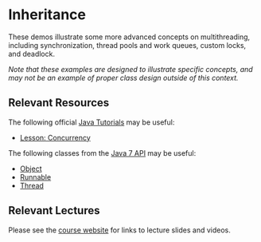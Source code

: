 Inheritance
=================================================

These demos illustrate some more advanced concepts on multithreading, including synchronization, thread pools and work queues, custom locks, and deadlock. 

*Note that these examples are designed to illustrate specific concepts, and may not be an example of proper class design outside of this context.*

## Relevant Resources ##

The following official [Java Tutorials](http://docs.oracle.com/javase/tutorial/index.html) may be useful:

- [Lesson: Concurrency](http://docs.oracle.com/javase/tutorial/essential/concurrency/index.html)

The following classes from the [Java 7 API](http://docs.oracle.com/javase/7/docs/api/) may be useful:

- [Object](http://docs.oracle.com/javase/7/docs/api/java/lang/Object.html)
- [Runnable](http://docs.oracle.com/javase/7/docs/api/java/lang/Runnable.html)
- [Thread](http://docs.oracle.com/javase/7/docs/api/java/lang/Thread.html)

## Relevant Lectures ##

Please see the [course website](http://cs212.cs.usfca.edu) for links to lecture slides and videos.

